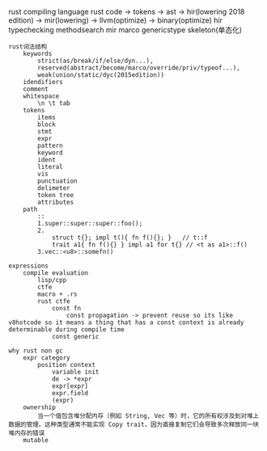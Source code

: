 rust
    compiling language
        rust code -> tokens -> ast -> hir(lowering 2018 edition) -> mir(lowering) -> llvm(optimize) -> binary(optimize)
        hir typechecking methodsearch
        mir marco genericstype skeleton(单态化)

    rust词法结构
        keywords
            strict(as/break/if/else/dyn...), 
            reserved(abstract/become/marco/override/priv/typeof...), 
            weak(union/static/dyc(2015edition))
        idendifiers
        comment
        whitespace
            \n \t tab
        tokens
            items
            block
            stmt
            expr
            pattern
            keyword
            ident
            literal
            vis
            punctuation
            delimeter
            token tree
            attributes
        path
            ::
            1.super::super::super::foo();
            2.
                struct t{}; impl t(){ fn f(){}; }   // t::f
                trait a1{ fn f(){} } impl a1 for t{} // <t as a1>::f()
            3.vec::<u8>::somefn() 

    expressions
        compile evaluation
            lisp/cpp
            ctfe
            macro + .rs
            rust ctfe
                const fn
                    const propagation -> prevent reuse so its like v8hotcode so it means a thing that has a const context is already determinable during compile time 
                const generic

    why rust non gc
        expr category
            position context
                variable init
                de -> *expr
                expr[expr]
                expr.field
                (expr)
        ownership
            当一个值包含堆分配内存（例如 String, Vec 等）时，它的所有权涉及到对堆上数据的管理。这种类型通常不能实现 Copy trait，因为直接复制它们会导致多次释放同一块堆内存的错误
        mutable
